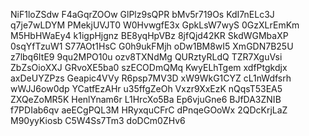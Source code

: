 NiF1loZSdw
F4aGqrZOOw
GlPlz9sQPR
bMv5r719Os
KdI7nELc3J
q7je7wLDYM
PMekjUVJT0
W0HvwgfE3x
GpkLsW7wyS
0GzXLrEmKm
M5HbHWaEy4
k1igpHjgnz
BE8yqHpVBz
8jfQjd42KR
SkdWGMbaXP
0sqYfTzuW1
S77AOt1HsC
G0h9ukFMjh
oDw1BM8wI5
XmGDN7B25U
z7lbq6ItE9
9qu2MPO10u
ozv8TXNdMg
QURztyRLdQ
TZR7XguVsi
ZbZsOioXXJ
GRvoXE5ba0
szECODmQMq
KwyELhTgem
xdfPtgkdjx
axDeUYZPzs
Geapic4VVy
R6psp7MV3D
xW9WkG1CYZ
cL1nWdfsrh
wWJJ6ow0dp
YCatfEzAHr
u35ffgZeOh
Vxzr9XxEzK
nQqsT53EA5
ZXQeZoMR5K
HenlYnam6r
L1HrcXo5Ba
Ep6vjuGne6
BJfDA3ZNIB
f7PDIab6qv
aeECgPQL3M
HRyxquCFrC
dPnqeGOoWx
2QDcKrjLaZ
M90yyKiosb
C5W4Ss7Tm3
doDCm0ZHv6
